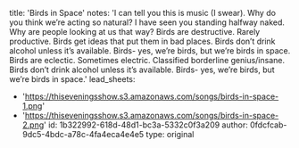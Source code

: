 title: 'Birds in Space'
notes: 'I can tell you this is music (I swear). Why do you think we’re acting so natural? I have seen you standing halfway naked. Why are people looking at us that way? Birds are destructive. Rarely productive. Birds get ideas that put them in bad places. Birds don’t drink alcohol unless it’s available. Birds- yes, we’re birds, but we’re birds in space. Birds are eclectic. Sometimes electric. Classified borderline genius/insane. Birds don’t drink alcohol unless it’s available. Birds- yes, we’re birds, but we’re birds in space.'
lead_sheets:
  - 'https://thiseveningsshow.s3.amazonaws.com/songs/birds-in-space-1.png'
  - 'https://thiseveningsshow.s3.amazonaws.com/songs/birds-in-space-2.png'
id: 1b322992-618d-48d1-bc3a-5332c0f3a209
author: 0fdcfcab-9dc5-4bdc-a78c-4fa4eca4e4e5
type: original
